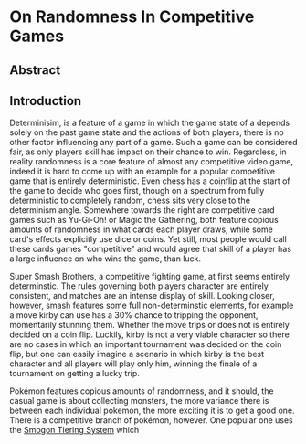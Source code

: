 # On Randomness In Competitive Games

## Abstract


## Introduction

Determinisim, is a feature of a game in which the game state of a depends solely on the past game state and the actions of both players, there is no other factor influencing any part of a game. Such a game can be considered fair, as only players skill has impact on their chance to win. Regardless, in reality randomness is a core feature of almost any competitive video game, indeed it is hard to come up with an example for a popular competitive game that is entirely deterministic. Even chess has a coinflip at the start of the game to decide who goes first, though on a spectrum from fully deterministic to completely random, chess sits very close to the determinism angle. Somewhere towards the right are competitive card games such as Yu-Gi-Oh! or Magic the Gathering, both feature copious amounts of randomness in what cards each player draws, while some card's effects explicitly use dice or coins. Yet still, most people would call these cards games "competitive" and would agree that skill of a player has a large influence on who wins the game, than luck.

Super Smash Brothers, a competitive fighting game, at first seems entirely determinstic. The rules governing both players character are entirely consistent, and matches are an intense display of skill. Looking closer, however, smash features some full non-determinstic elements, for example a move kirby can use has a 30% chance to tripping the opponent, momentarily stunning them. Whether the move trips or does not is entirely decided on a coin flip. Luckily, kirby is not a very viable character so there are no cases in which an important tournament was decided on the coin flip, but one can easily imagine a scenario in which kirby is the best character and all players will play only him, winning the finale of a tournament on getting a lucky trip.

Pokémon features copious amounts of randomness, and it should, the casual game is about collecting monsters, the more variance there is between each individual pokemon, the more exciting it is to get a good one. There is a competitive branch of pokémon, however. One popular one uses the [Smogon Tiering System](<TODO>) which

